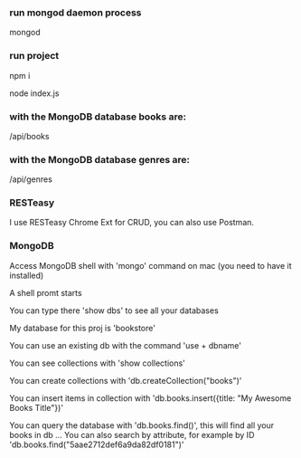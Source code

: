 ### run mongod daemon process
mongod

### run project
npm i

node index.js

### with the MongoDB database books are:
/api/books

### with the MongoDB database genres are:
/api/genres

### RESTeasy
I use RESTeasy Chrome Ext for CRUD, you can also use Postman.

### MongoDB
Access MongoDB shell with 'mongo' command on mac (you need to have it installed)

A shell promt starts

You can type there 'show dbs' to see all your databases

My database for this proj is 'bookstore'

You can use an existing db with the command 'use + dbname'

You can see collections with 'show collections'

You can create collections with 'db.createCollection("books")'

You can insert items in collection with 'db.books.insert({title: "My Awesome Books Title"})'

You can query the database with 'db.books.find()', this will find all your books in db ...
You can also search by attribute, for example by ID 'db.books.find("5aae2712def6a9da82df0181")'
